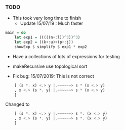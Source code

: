 ### TODO
- This took very long time to finish 
    - Update 15/07/19 : Much faster
```haskell
main = do
    let exp1 = (((((n+:l))^3))^3)
    let exp2 = ((k+:u)+(p+:j))
    showExp $ simplify $ exp1 * exp2
```
- Have a collections of lots of expressions for testing 
- makeRecursive use topological sort

- Fix bug: 15/07/2019: This is not correct
```haskell
    [ (s *. x) <.> y |.~~~~~~> s * (x <.> y)
    , x <.> (s *. y) |.~~~~~~> s * (x <.> y)
    ]
```
Changed to 
```haskell
    [ (s *. x) <.> y |.~~~~~~> s *. (x <.> y)
    , x <.> (s *. y) |.~~~~~~> s *. (x <.> y)
    ]
```
